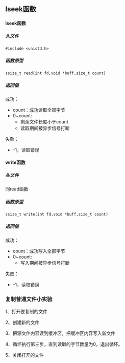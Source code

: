 ## lseek函数

#### lseek函数

##### 头文件

```
#include <unistd.h>
```

##### 函数原型

```
ssize_t read(int fd,void *buff,size_t count)
```

##### 返回值

成功：

- count：成功读取全部字节
- 0~count:
  - 剩余文件长度小于count
  - 读取期间被异步信号打断

失败：

- -1，读取错误

#### write函数

##### 头文件

同read函数

##### 函数原型

```
ssize_t write(int fd,void *buff,size_t count)
```

##### 返回值

成功：

- count：成功写入全部字节
- 0~count:
  - 写入期间被异步信号打断

失败：

- -1，读取错误

### 复制普通文件小实验

1、打开要复制的文件

2、创建新的文件

3、把源文件内容读到缓冲区，把缓冲区内容写入新文件

4、循坏执行第三步，直到读取的字节数量为0，退出循坏。

5、关闭打开的文件